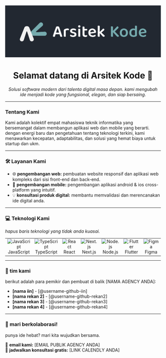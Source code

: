 <p align="center">
  <img src="https://github.com/ArsitekKode/.github/blob/a2031762cc485b38a9c820bd321aa6439b957683/assets/images/Arsitek%20Kode%20Banner.png" alt="Banner Arsitek Kode">
</p>

<h1 align="center">Selamat datang di Arsitek Kode 👋</h1>

<p align="center">
  <em>Solusi software modern dari talenta digital masa depan. kami mengubah ide menjadi kode yang fungsional, elegan, dan siap bersaing.</em>
</p>

---

###  Tentang Kami

Kami adalah kolektif empat mahasiswa teknik informatika yang bersemangat dalam membangun aplikasi web dan mobile yang berarti. dengan energi baru dan pengetahuan tentang teknologi terkini, kami menawarkan kecepatan, adaptabilitas, dan solusi yang hemat biaya untuk startup dan ukm.

---

### 🛠️ Layanan Kami

-   🌐 **pengembangan web:** pembuatan website responsif dan aplikasi web kompleks dari sisi front-end dan back-end.
-   📱 **pengembangan mobile:** pengembangan aplikasi android & ios cross-platform yang intuitif.
-   💡 **konsultasi produk digital:** membantu memvalidasi dan merencanakan ide digital anda.

---

### 💻 Teknologi Kami

*hapus baris teknologi yang tidak anda kuasai.*

<table>
  <tr>
    <td align="center" width="96">
      <img src="https://skillicons.dev/icons?i=javascript" width="48" height="48" alt="JavaScript" />
      <br>JavaScript
    </td>
    <td align="center" width="96">
      <img src="https://skillicons.dev/icons?i=typescript" width="48" height="48" alt="TypeScript" />
      <br>TypeScript
    </td>
    <td align="center" width="96">
      <img src="https://skillicons.dev/icons?i=react" width="48" height="48" alt="React" />
      <br>React
    </td>
    <td align="center" width="96">
      <img src="https://skillicons.dev/icons?i=nextjs" width="48" height="48" alt="Next.js" />
      <br>Next.js
    </td>
    <td align="center" width="96">
      <img src="https://skillicons.dev/icons?i=nodejs" width="48" height="48" alt="Node.js" />
      <br>Node.js
    </td>
     <td align="center" width="96">
      <img src="https://skillicons.dev/icons?i=flutter" width="48" height="48" alt="Flutter" />
      <br>Flutter
    </td>
    <td align="center" width="96">
      <img src="https://skillicons.dev/icons?i=figma" width="48" height="48" alt="Figma" />
      <br>Figma
    </td>
  </tr>
</table>

---

### 👥 tim kami

berikut adalah para pemikir dan pembuat di balik [NAMA AGENCY ANDA]:

-   **[nama iin]** - [@username-github-iin]
-   **[nama rekan 2]** - [@username-github-rekan2]
-   **[nama rekan 3]** - [@username-github-rekan3]
-   **[nama rekan 4]** - [@username-github-rekan4]

---

### 🚀 mari berkolaborasi!

punya ide hebat? mari kita wujudkan bersama.

📧 **email kami:** [EMAIL PUBLIK AGENCY ANDA]
<br>
📅 **jadwalkan konsultasi gratis:** [LINK CALENDLY ANDA]